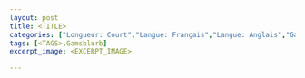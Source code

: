 ```yaml
---
layout: post
title: <TITLE>
categories: ["Longueur: Court","Langue: Français","Langue: Anglais","Gamsblurb"]
tags: [<TAGS>,Gamsblurb]
excerpt_image: <EXCERPT_IMAGE>

---
```


### **<TITLE>**

<CONTENT>

---

<FOOTER>
